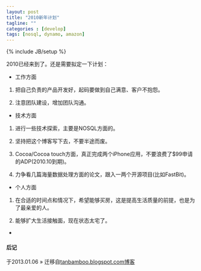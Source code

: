 ```yaml
---
layout: post
title: "2010新年计划"
tagline: ""
categories : [develop]
tags: [nosql, dynamo, amazon]
---
```

{% include JB/setup %}


2010已经来到了。还是需要拟定一下计划：


- 工作方面


1. 把自己负责的产品开发好，起码要做到自己满意、客户不抱怨。


2. 注意团队建设，增加团队沟通。


- 技术方面


1. 进行一些技术探索，主要是NOSQL方面的。


2. 坚持把这个博客写下去，不要半途而废。


3. Cocoa/Cocoa touch方面，真正完成两个iPhone应用，不要浪费了$99申请的ADP(2010.10到期)。


4. 力争看几篇海量数据处理方面的论文，跟入一两个开源项目(比如FastBit)。


- 个人方面


1. 在合适的时间点和情况下，希望能够买房，这是提高生活质量的前提，也是为了最亲爱的人。


2. 能够扩大生活接触面，现在状态太宅了。
-

#### 后记

于2013.01.06 &raquo; 
迁移自[tanbamboo.blogspot.com博客](http://tanbamboo.blogspot.com/2010/01/2010.html)

